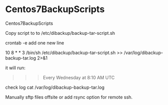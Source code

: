 # Centos7BackupScripts
Centos7BackupScripts

Copy script to to /etc/dibackup/backup-tar-script.sh


crontab -e
add one new line

10 8 * * 3 /bin/sh /etc/dibackup/backup-tar-script.sh >> /var/log/dibackup-backup-tar.log 2>&1

it will run:
>>> Every Wednesday at 8:10 AM UTC

check log
cat /var/log/dibackup-backup-tar.log

Manually sftp files offsite or
add rsync option for remote ssh.
